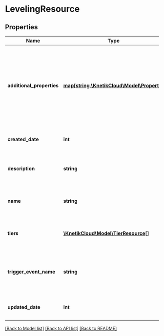 # LevelingResource

## Properties
Name | Type | Description | Notes
------------ | ------------- | ------------- | -------------
**additional_properties** | [**map[string,\KnetikCloud\Model\Property]**](Property.md) | A map of additional properties, keyed on the property name.  Must match the names and types defined in the template for this item type | [optional] 
**created_date** | **int** | The date the leveling schema was created | [optional] 
**description** | **string** | The description of the leveling schema | [optional] 
**name** | **string** | The name of the leveling schema.  IMMUTABLE | 
**tiers** | [**\KnetikCloud\Model\TierResource[]**](TierResource.md) | A set of tiers that contain experience boundaries | [optional] 
**trigger_event_name** | **string** | The name of an event that will add one progress to this level when fired | [optional] 
**updated_date** | **int** | The date the leveling schema was updated | [optional] 

[[Back to Model list]](../README.md#documentation-for-models) [[Back to API list]](../README.md#documentation-for-api-endpoints) [[Back to README]](../README.md)


